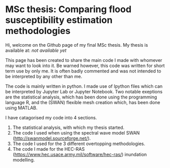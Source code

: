 # MSc thesis: Comparing flood susceptibility estimation methodologies
Hi, welcome on the Github page of my final MSc thesis. My thesis is available at: *not available yet*

This page has been created to share the main code I made with whomever may want to look into it. 
Be warned however, this code was written for short term use by only me. It is often badly commented and was not intended to be interpreted by any other than me.

The code is mainly written in python. I made use of Ipython files which can be interpreted by Jupyter Lab or Jupyter Notebook. 
Two notable exeptions are the statistical analysis, which has been done using the programming language R, and the (SWAN) flexible mesh creation which, has been done using MATLAB. 

I have catagorised my code into 4 sections. 
1. The statistical analysis, with which my thesis started. 
2. The code I used when using the spectral wave model SWAN (http://swanmodel.sourceforge.net/).
3. The code I used for the 3 different overtopping methodologies. 
4. The code I made for the HEC-RAS (https://www.hec.usace.army.mil/software/hec-ras/) inundation modelling.
